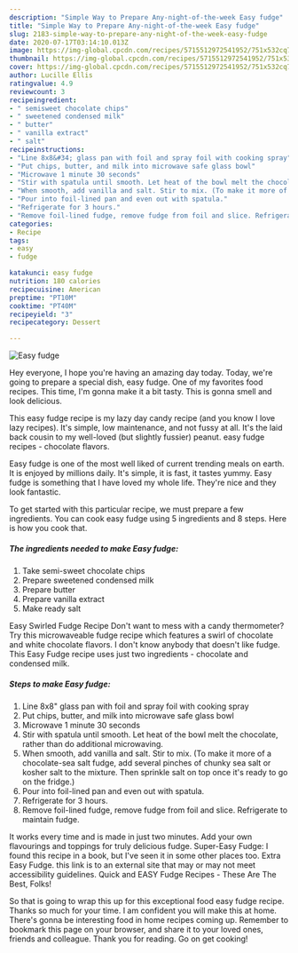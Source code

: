 ```yaml
---
description: "Simple Way to Prepare Any-night-of-the-week Easy fudge"
title: "Simple Way to Prepare Any-night-of-the-week Easy fudge"
slug: 2183-simple-way-to-prepare-any-night-of-the-week-easy-fudge
date: 2020-07-17T03:14:10.013Z
image: https://img-global.cpcdn.com/recipes/5715512972541952/751x532cq70/easy-fudge-recipe-main-photo.jpg
thumbnail: https://img-global.cpcdn.com/recipes/5715512972541952/751x532cq70/easy-fudge-recipe-main-photo.jpg
cover: https://img-global.cpcdn.com/recipes/5715512972541952/751x532cq70/easy-fudge-recipe-main-photo.jpg
author: Lucille Ellis
ratingvalue: 4.9
reviewcount: 3
recipeingredient:
- " semisweet chocolate chips"
- " sweetened condensed milk"
- " butter"
- " vanilla extract"
- " salt"
recipeinstructions:
- "Line 8x8&#34; glass pan with foil and spray foil with cooking spray"
- "Put chips, butter, and milk into microwave safe glass bowl"
- "Microwave 1 minute 30 seconds"
- "Stir with spatula until smooth. Let heat of the bowl melt the chocolate, rather than do additional microwaving."
- "When smooth, add vanilla and salt. Stir to mix. (To make it more of a chocolate-sea salt fudge, add several pinches of chunky sea salt or kosher salt to the mixture. Then sprinkle salt on top once it&#39;s ready to go on the fridge.)"
- "Pour into foil-lined pan and even out with spatula."
- "Refrigerate for 3 hours."
- "Remove foil-lined fudge, remove fudge from foil and slice. Refrigerate to maintain fudge."
categories:
- Recipe
tags:
- easy
- fudge

katakunci: easy fudge 
nutrition: 180 calories
recipecuisine: American
preptime: "PT10M"
cooktime: "PT40M"
recipeyield: "3"
recipecategory: Dessert

---
```



![Easy fudge](https://img-global.cpcdn.com/recipes/5715512972541952/751x532cq70/easy-fudge-recipe-main-photo.jpg)

Hey everyone, I hope you're having an amazing day today. Today, we're going to prepare a special dish, easy fudge. One of my favorites food recipes. This time, I'm gonna make it a bit tasty. This is gonna smell and look delicious.

This easy fudge recipe is my lazy day candy recipe (and you know I love lazy recipes). It&#39;s simple, low maintenance, and not fussy at all. It&#39;s the laid back cousin to my well-loved (but slightly fussier) peanut. easy fudge recipes - chocolate flavors.

Easy fudge is one of the most well liked of current trending meals on earth. It is enjoyed by millions daily. It's simple, it is fast, it tastes yummy. Easy fudge is something that I have loved my whole life. They're nice and they look fantastic.


To get started with this particular recipe, we must prepare a few ingredients. You can cook easy fudge using 5 ingredients and 8 steps. Here is how you cook that.

<!--inarticleads1-->

##### The ingredients needed to make Easy fudge:

1. Take  semi-sweet chocolate chips
1. Prepare  sweetened condensed milk
1. Prepare  butter
1. Prepare  vanilla extract
1. Make ready  salt


Easy Swirled Fudge Recipe Don&#39;t want to mess with a candy thermometer? Try this microwaveable fudge recipe which features a swirl of chocolate and white chocolate flavors. I don&#39;t know anybody that doesn&#39;t like fudge. This Easy Fudge recipe uses just two ingredients - chocolate and condensed milk. 

<!--inarticleads2-->

##### Steps to make Easy fudge:

1. Line 8x8&#34; glass pan with foil and spray foil with cooking spray
1. Put chips, butter, and milk into microwave safe glass bowl
1. Microwave 1 minute 30 seconds
1. Stir with spatula until smooth. Let heat of the bowl melt the chocolate, rather than do additional microwaving.
1. When smooth, add vanilla and salt. Stir to mix. (To make it more of a chocolate-sea salt fudge, add several pinches of chunky sea salt or kosher salt to the mixture. Then sprinkle salt on top once it&#39;s ready to go on the fridge.)
1. Pour into foil-lined pan and even out with spatula.
1. Refrigerate for 3 hours.
1. Remove foil-lined fudge, remove fudge from foil and slice. Refrigerate to maintain fudge.


It works every time and is made in just two minutes. Add your own flavourings and toppings for truly delicious fudge. Super-Easy Fudge: I found this recipe in a book, but I&#39;ve seen it in some other places too. Extra Easy Fudge. this link is to an external site that may or may not meet accessibility guidelines. Quick and EASY Fudge Recipes - These Are The Best, Folks! 

So that is going to wrap this up for this exceptional food easy fudge recipe. Thanks so much for your time. I am confident you will make this at home. There's gonna be interesting food in home recipes coming up. Remember to bookmark this page on your browser, and share it to your loved ones, friends and colleague. Thank you for reading. Go on get cooking!
